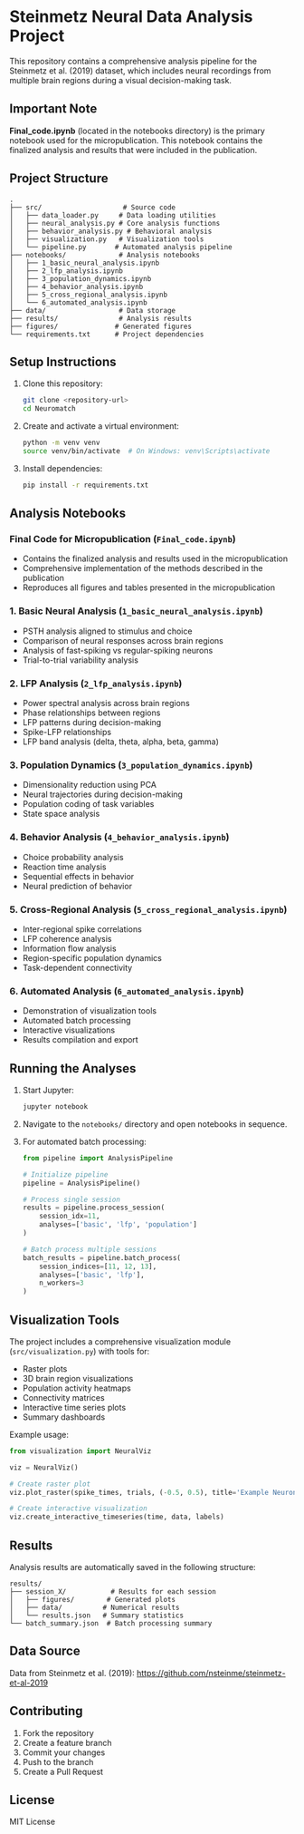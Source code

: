 # Steinmetz Neural Data Analysis Project

This repository contains a comprehensive analysis pipeline for the Steinmetz et al. (2019) dataset, which includes neural recordings from multiple brain regions during a visual decision-making task.

## Important Note

**Final_code.ipynb** (located in the notebooks directory) is the primary notebook used for the micropublication. This notebook contains the finalized analysis and results that were included in the publication.

## Project Structure
```
.
├── src/                    # Source code
│   ├── data_loader.py     # Data loading utilities
│   ├── neural_analysis.py # Core analysis functions
│   ├── behavior_analysis.py # Behavioral analysis
│   ├── visualization.py   # Visualization tools
│   └── pipeline.py       # Automated analysis pipeline
├── notebooks/             # Analysis notebooks
│   ├── 1_basic_neural_analysis.ipynb
│   ├── 2_lfp_analysis.ipynb
│   ├── 3_population_dynamics.ipynb
│   ├── 4_behavior_analysis.ipynb
│   ├── 5_cross_regional_analysis.ipynb
│   └── 6_automated_analysis.ipynb
├── data/                  # Data storage
├── results/               # Analysis results
├── figures/              # Generated figures
└── requirements.txt      # Project dependencies
```

## Setup Instructions

1. Clone this repository:
   ```bash
   git clone <repository-url>
   cd Neuromatch
   ```

2. Create and activate a virtual environment:
   ```bash
   python -m venv venv
   source venv/bin/activate  # On Windows: venv\Scripts\activate
   ```

3. Install dependencies:
   ```bash
   pip install -r requirements.txt
   ```

## Analysis Notebooks

### Final Code for Micropublication (`Final_code.ipynb`)
- Contains the finalized analysis and results used in the micropublication
- Comprehensive implementation of the methods described in the publication
- Reproduces all figures and tables presented in the micropublication

### 1. Basic Neural Analysis (`1_basic_neural_analysis.ipynb`)
- PSTH analysis aligned to stimulus and choice
- Comparison of neural responses across brain regions
- Analysis of fast-spiking vs regular-spiking neurons
- Trial-to-trial variability analysis

### 2. LFP Analysis (`2_lfp_analysis.ipynb`)
- Power spectral analysis across brain regions
- Phase relationships between regions
- LFP patterns during decision-making
- Spike-LFP relationships
- LFP band analysis (delta, theta, alpha, beta, gamma)

### 3. Population Dynamics (`3_population_dynamics.ipynb`)
- Dimensionality reduction using PCA
- Neural trajectories during decision-making
- Population coding of task variables
- State space analysis

### 4. Behavior Analysis (`4_behavior_analysis.ipynb`)
- Choice probability analysis
- Reaction time analysis
- Sequential effects in behavior
- Neural prediction of behavior

### 5. Cross-Regional Analysis (`5_cross_regional_analysis.ipynb`)
- Inter-regional spike correlations
- LFP coherence analysis
- Information flow analysis
- Region-specific population dynamics
- Task-dependent connectivity

### 6. Automated Analysis (`6_automated_analysis.ipynb`)
- Demonstration of visualization tools
- Automated batch processing
- Interactive visualizations
- Results compilation and export

## Running the Analyses

1. Start Jupyter:
   ```bash
   jupyter notebook
   ```

2. Navigate to the `notebooks/` directory and open notebooks in sequence.

3. For automated batch processing:
   ```python
   from pipeline import AnalysisPipeline
   
   # Initialize pipeline
   pipeline = AnalysisPipeline()
   
   # Process single session
   results = pipeline.process_session(
       session_idx=11,
       analyses=['basic', 'lfp', 'population']
   )
   
   # Batch process multiple sessions
   batch_results = pipeline.batch_process(
       session_indices=[11, 12, 13],
       analyses=['basic', 'lfp'],
       n_workers=3
   )
   ```

## Visualization Tools

The project includes a comprehensive visualization module (`src/visualization.py`) with tools for:
- Raster plots
- 3D brain region visualizations
- Population activity heatmaps
- Connectivity matrices
- Interactive time series plots
- Summary dashboards

Example usage:
```python
from visualization import NeuralViz

viz = NeuralViz()

# Create raster plot
viz.plot_raster(spike_times, trials, (-0.5, 0.5), title='Example Neuron')

# Create interactive visualization
viz.create_interactive_timeseries(time, data, labels)
```

## Results

Analysis results are automatically saved in the following structure:
```
results/
├── session_X/           # Results for each session
│   ├── figures/        # Generated plots
│   ├── data/          # Numerical results
│   └── results.json   # Summary statistics
└── batch_summary.json  # Batch processing summary
```

## Data Source
Data from Steinmetz et al. (2019): https://github.com/nsteinme/steinmetz-et-al-2019

## Contributing
1. Fork the repository
2. Create a feature branch
3. Commit your changes
4. Push to the branch
5. Create a Pull Request

## License
MIT License 